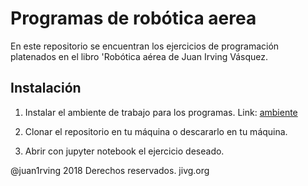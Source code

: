 # Programas de robótica aerea

En este repositorio se encuentran los ejercicios de programación platenados en el libro 'Robótica aérea de Juan Irving Vásquez.

## Instalación

1. Instalar el ambiente de trabajo para los programas. Link: [ambiente](https://github.com/irvingvasquez/ra_environment) 

2. Clonar el repositorio en tu máquina o descararlo en tu máquina.

3. Abrir con jupyter notebook el ejercicio deseado.

@juan1rving 2018
Derechos reservados.
jivg.org